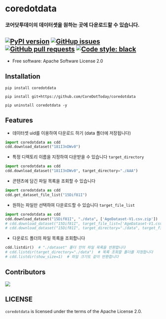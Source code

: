 # coredotdata
### 코어닷투데이의 데이터셋을 원하는 곳에 다운로드할 수 있습니다.
[![PyPI version](https://badge.fury.io/py/coredotdata.svg)](https://badge.fury.io/py/coredotdata)
[![GitHup issues](https://img.shields.io/github/issues/CoreDotToday/coredotdata)](https://github.com/CoreDotToday/coredotdata/issues)
[![GitHub pull requests](https://img.shields.io/github/issues-pr/CoreDotToday/coredotdata)](https://github.com/CoreDotToday/coredotdata/pulls)
[![Code style: black](https://img.shields.io/badge/code%20style-black-000000.svg)](https://github.com/psf/black)
----------------------------

-   Free software: Apache Software License 2.0

## Installation

```
pip install coredotdata
```

```
pip install git+https://github.com/CoreDotToday/coredotdata
```

```
pip uninstall coredotdata -y
```

## Features

- 데이터셋 uid를 이용하여 다운로드 하기 (data 폴더에 저장됩니다)

```python
import coredotdata as cdd
cdd.download_dataset("181I3nDWv0")
```

- 특정 디렉토리 이름을 지정하여 다운받을 수 있습니다 `target_directory`

```python
import coredotdata as cdd
cdd.download_dataset("181I3nDWv0", target_directory="./AAA")
```

- 콘텐츠에 담긴 파일 목록을 조회할 수 있습니다

```python
import coredotdata as cdd
cdd.get_dataset_file_list("15Dif81I")
```


- 원하는 파일만 선택하여 다운로드할 수 있습니다 `target_file_list`

```python
import coredotdata as cdd
cdd.download_dataset("15Dif81I", "./data", ['AgeDataset-V1.csv.zip'])
# cdd.download_dataset("15Dif81I", target_file_list=['AgeDataset-V1.csv.zip'])
# cdd.download_dataset("15Dif81I", target_directory="./data", target_file_list=['AgeDataset-V1.csv.zip'])
```


- 다운로드 폴더의 파일 목록을 조회합니다

```python
cdd.listdir()  # "./dataset" 폴더 안의 파일 목록을 반환합니다
# cdd.listdir(target_directory="./data")  # 목록 조회할 폴더를 지정합니다
# cdd.listdir(show_size=1)  # 파일 크기도 같이 반환합니다
```

## Contributors
<a href="https://github.com/coredottoday/coredotdata/graphs/contributors">
  <img src="https://contrib.rocks/image?repo=coredottoday/coredotdata" />
</a>


## LICENSE
`coredotdata` is licensed under the terms of the Apache License 2.0.
